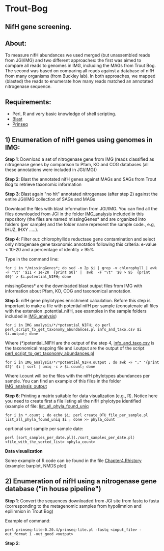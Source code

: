 # Trout-Bog
## NifH gene screening.

## About:
To measure nifH abundances we used merged (but unassembled reads from JGI/IMG) and two different approaches:  the first was aimed to compare all reads to genomes in IMG, including the MAGs from Trout Bog. The second was based on comparing all reads against a database of nifH from many organisms (from Buckley lab). In both approaches, we mapped (blasted) the reads to enumerate how many reads matched an annotated nitrogenase sequence. 
 

## Requirements:
- Perl, R and very basic knowledge of shell scripting.
- [Blast](https://blast.ncbi.nlm.nih.gov/Blast.cgi)
- [Prinseq](https://sourceforge.net/projects/prinseq/files/)

## 1) Enumeration of nifH genes using genomes in IMG:

**Step 1**:  Download a set of nitrogenase gene from IMG (reads classified as nitrogenase genes by comparison to Pfam, KO and COG databases (all these annotations were included in JGI/IMG))

**Step 2**: Blast the annotated nifH genes against MAGs and SAGs from Trout Bog to retrieve taxonomic information

**Step 3**: Blast again "no hit" annotated nitrogenase (after step 2) against the entire JGI/IMG collection of SAGs and MAGs 

Download the files with blast information from JGI/IMG. You can find all the files downloaded from JGI in the folder [IMG_analysis](./IMG_analysis.tar.gz) included in this repository (the files are named missingGenes* and are organized into folders (per sample) and the folder name represent the sample code., e.g, IHUZ, IHXY .....).

**Step 4**: Filter out: chlorophyllide reductase gene contamination and select only nitrogenase gene taxonomic annotation following this criteria: e-value < 10-20 and a percentage of identity > 95%

Type in the command line:

```shell
for i in */missingGenes*; do sed -n 2p $i | grep -v chlorophyll | awk  -F "\t" '$11 < 1e-20  {print $0}' |  awk  -F "\t" '$8 > 95  {print $0}' > $i.potential_NIFH; done
```

missingGenes* are the downloaded blast output files from IMG with information about Pfam, KO, COG and taxonomical annotation.

**Step 5**: nifH gene phylotypes enrichment calculation. Before this step is important to make a file with potential nifH per sample (concatenate all files with the extension .potential_nifH, see examples in the sample folders included in [IMG_analysis](./IMG_analysis.tar.gz)) 

```shell
for i in IMG_analysis/*/*potential_NIFH; do perl perl_script_to_get_taxonomy_abundances.pl info_and_taxo.csv $i $i.output; done 
```
Where (*)potential_NIFH are the output of the step 4, [info_and_taxo.csv](./info_and_taxo.csv) is the taxonomical mapping file and i.output are the output of the script [perl_script_to_get_taxonomy_abundances.pl](./perl_script_to_get_taxonomy_abundances.pl)

```shell
for i in IMG_analysis/*/*potential_NIFH.output ; do awk -F ";" '{print $2}' $i | sort | uniq -c > $i.count; done 

```
Where i.count will be the files with the nifH phylotypes abundances per sample. You can find an example of this files in the folder [IMG_analysis_output](./IMG_analysis_output.tar.gz)

**Step 6**: Printing a matrix suitable for data visualization (e.g., R). Notice here you need to create first a file listing all the nifH phylotype identified (example of file: [list_all_phyla_found_uniq](./list_all_phyla_found_uniq)

```shell
for i in *.count ; do echo $i; perl create_OTU_file_per_sample.pl list_all_phyla_found_uniq $i ; done >> phyla_count

```
oprtional sort sample per sample date:
```shell
perl [sort_samples_per_date.pl](./sort_samples_per_date.pl) <file_with_the_sorted_list> <phyla_count>

```

**Data visualization**

Some example of R code can be found in the file [Chapter4.Rhistory](./Chapter4.Rhistory) (example: barplot, NMDS plot)


## 2) Enumeration of nifH using a nitrogenase gene database ("in house pipeline")

**Step 1**: Convert the sequences downloaded from JGI site from fastq to fasta (corresponding to the metagenomic samples from hypolimnion and epilimnion in Trout Bog)

Example of command:

```shell
perl prinseq-lite-0.20.4/prinseq-lite.pl -fastq <input_file> -out_format 1 -out_good <output> 

```

**Step 2**: 
